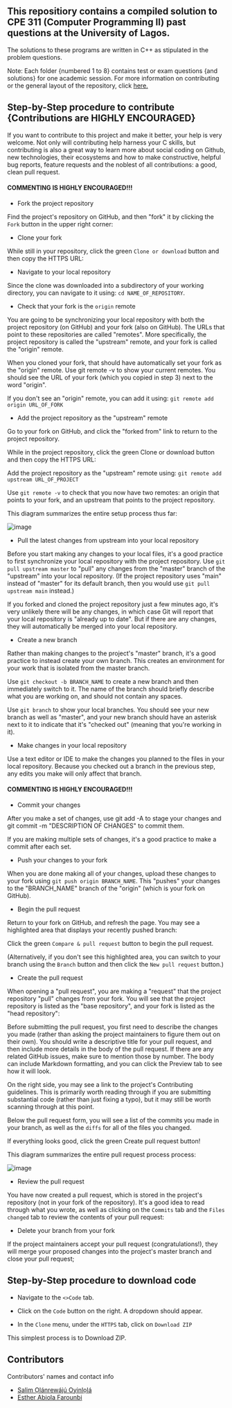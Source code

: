 ## This repositiory contains a compiled solution to CPE 311 (Computer Programming II) past questions at the University of Lagos. 

The solutions to these programs are written in C++ as stipulated in the problem questions. 

Note: Each folder {numbered 1 to 8} contains test or exam questions {and solutions} for one academic session. For more information on contributing or the general layout of the repository, click [here.](https://wa.me/+2349029118927)


## Step-by-Step procedure to contribute {Contributions are HIGHLY ENCOURAGED}

If you want to contribute to this project and make it better, your help is very welcome. Not only will contributing help harness your C skills, but contributing is also a great way to learn more about social coding on Github, new technologies, their ecosystems and how to make constructive, helpful bug reports, feature requests and the noblest of all contributions: a good, clean pull request.

#### COMMENTING IS HIGHLY ENCOURAGED!!!

* Fork the project repository

Find the project's repository on GitHub, and then "fork" it by clicking the  `Fork` button in the upper right corner:

* Clone your fork

While still in your repository, click the green `Clone or download` button and then copy the HTTPS URL:

*  Navigate to your local repository

Since the clone was downloaded into a subdirectory of your working directory, you can navigate to it using: `cd NAME_OF_REPOSITORY`.

* Check that your fork is the `origin` remote

You are going to be synchronizing your local repository with both the project repository (on GitHub) and your fork (also on GitHub). The URLs that point to these repositories are called "remotes". More specifically, the project repository is called the "upstream" remote, and your fork is called the "origin" remote.

When you cloned your fork, that should have automatically set your fork as the "origin" remote. Use git remote -v to show your current remotes. You should see the URL of your fork (which you copied in step 3) next to the word "origin".

If you don't see an "origin" remote, you can add it using: `git remote add origin URL_OF_FORK`

*  Add the project repository as the "upstream" remote

Go to your fork on GitHub, and click the "forked from" link to return to the project repository.

While in the project repository, click the green Clone or download button and then copy the HTTPS URL:

Add the project repository as the "upstream" remote using: `git remote add upstream URL_OF_PROJECT`

Use `git remote -v` to check that you now have two remotes: an origin that points to your fork, and an upstream that points to the project repository.

This diagram summarizes the entire setup process thus far:

![image](https://user-images.githubusercontent.com/64667212/155080697-283cf279-056c-4ec7-8898-7eabf10b114c.png)

* Pull the latest changes from upstream into your local repository

Before you start making any changes to your local files, it's a good practice to first synchronize your local repository with the project repository. Use `git pull upstream master` to "pull" any changes from the "master" branch of the "upstream" into your local repository. (If the project repository uses "main" instead of "master" for its default branch, then you would use `git pull upstream main` instead.)

If you forked and cloned the project repository just a few minutes ago, it's very unlikely there will be any changes, in which case Git will report that your local repository is "already up to date". But if there are any changes, they will automatically be merged into your local repository.

* Create a new branch

Rather than making changes to the project's "master" branch, it's a good practice to instead create your own branch. This creates an environment for your work that is isolated from the master branch.

Use `git checkout -b BRANCH_NAME` to create a new branch and then immediately switch to it. The name of the branch should briefly describe what you are working on, and should not contain any spaces.

Use `git branch` to show your local branches. You should see your new branch as well as "master", and your new branch should have an asterisk next to it to indicate that it's "checked out" (meaning that you're working in it).

* Make changes in your local repository

Use a text editor or IDE to make the changes you planned to the files in your local repository. Because you checked out a branch in the previous step, any edits you make will only affect that branch.

#### COMMENTING IS HIGHLY ENCOURAGED!!!

* Commit your changes

After you make a set of changes, use git add -A to stage your changes and git commit -m "DESCRIPTION OF CHANGES" to commit them.

If you are making multiple sets of changes, it's a good practice to make a commit after each set.

* Push your changes to your fork

When you are done making all of your changes, upload these changes to your fork using `git push origin BRANCH_NAME`. This "pushes" your changes to the "BRANCH_NAME" branch of the "origin" (which is your fork on GitHub).

* Begin the pull request

Return to your fork on GitHub, and refresh the page. You may see a highlighted area that displays your recently pushed branch:

Click the green `Compare & pull request` button to begin the pull request.

(Alternatively, if you don't see this highlighted area, you can switch to your branch using the `Branch` button and then click the `New pull request` button.)

*  Create the pull request

When opening a "pull request", you are making a "request" that the project repository "pull" changes from your fork. You will see that the project repository is listed as the "base repository", and your fork is listed as the "head repository":

Before submitting the pull request, you first need to describe the changes you made (rather than asking the project maintainers to figure them out on their own). You should write a descriptive title for your pull request, and then include more details in the body of the pull request. If there are any related GitHub issues, make sure to mention those by number. The body can include Markdown formatting, and you can click the Preview tab to see how it will look.

On the right side, you may see a link to the project's Contributing guidelines. This is primarily worth reading through if you are submitting substantial code (rather than just fixing a typo), but it may still be worth scanning through at this point.

Below the pull request form, you will see a list of the commits you made in your branch, as well as the `diffs` for all of the files you changed.

If everything looks good, click the green Create pull request button!

This diagram summarizes the entire pull request process process:

![image](https://user-images.githubusercontent.com/64667212/155081709-f9d619c8-024b-456c-8cdb-a836d61a0e14.png)

* Review the pull request

You have now created a pull request, which is stored in the project's repository (not in your fork of the repository). It's a good idea to read through what you wrote, as well as clicking on the `Commits` tab and the `Files changed` tab to review the contents of your pull request:

* Delete your branch from your fork

If the project maintainers accept your pull request (congratulations!), they will merge your proposed changes into the project's master branch and close your pull request;

## Step-by-Step procedure to download code

* Navigate to the `<>Code` tab.

* Click on the `Code` button on the right. A dropdown should appear.

* In the `Clone` menu, under the `HTTPS` tab, click on `Download ZIP`

This simplest process is to Download ZIP.

## Contributors

Contributors' names and contact info

* [Salim Ọlánrewájú Oyinlọlá](https://twitter.com/SalimOpines)
* [Esther Abiola Farounbi](https://twitter.com/abiolaEsther_) 


